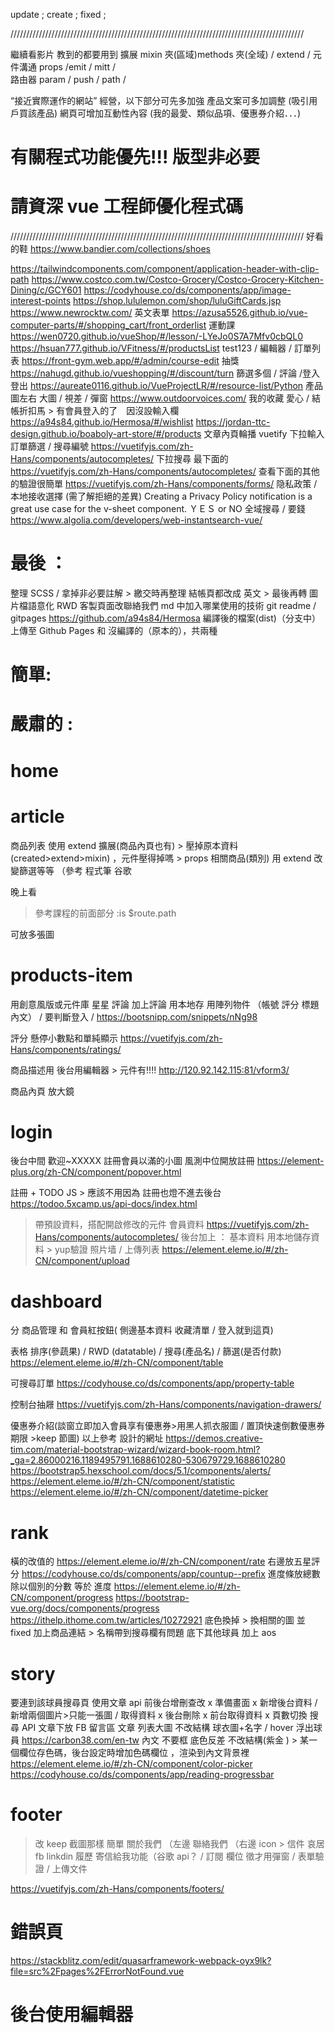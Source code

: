 update ;
create ;
fixed ;

/////////////////////////////////////////////////////////////////////////////////////////////

繼續看影片 教到的都要用到
擴展 mixin 夾(區域)methods 夾(全域) / extend /
元件溝通 props /emit / mitt /  
路由器 param / push / path /

“接近實際運作的網站” 經營，以下部分可先多加強
產品文案可多加調整 (吸引用戶買該產品)
網頁可增加互動性內容 (我的最愛、類似品項、優惠券介紹．．．)

# 有關程式功能優先!!! 版型非必要

# 請資深 vue 工程師優化程式碼

/////////////////////////////////////////////////////////////////////////////////////////////
好看的鞋
https://www.bandier.com/collections/shoes

https://tailwindcomponents.com/component/application-header-with-clip-path
https://www.costco.com.tw/Costco-Grocery/Costco-Grocery-Kitchen-Dining/c/GCY601
https://codyhouse.co/ds/components/app/image-interest-points
https://shop.lululemon.com/shop/luluGiftCards.jsp
https://www.newrocktw.com/
英文表單
https://azusa5526.github.io/vue-computer-parts/#/shopping_cart/front_orderlist
運動課
https://wen0720.github.io/vueShop/#/lesson/-LYeJo0S7A7Mfv0cbQL0
https://hsuan777.github.io/VFitness/#/productsList
test123 / 編輯器 / 訂單列表
https://front-gym.web.app/#/admin/course-edit
抽獎
https://nahugd.github.io/vueshopping/#/discount/turn
篩選多個 / 評論 /登入登出
https://aureate0116.github.io/VueProjectLR/#/resource-list/Python
產品圖左右 大圖 / 視差 / 彈窗 
https://www.outdoorvoices.com/
我的收藏 愛心 / 結帳折扣馬 > 有會員登入的了　因沒設輸入欄
https://a94s84.github.io/Hermosa/#/wishlist
https://jordan-ttc-design.github.io/boaboly-art-store/#/products
文章內頁輪播 vuetify
下拉輸入  訂單篩選 /  搜尋編號
https://vuetifyjs.com/zh-Hans/components/autocompletes/
下拉搜尋 最下面的
https://vuetifyjs.com/zh-Hans/components/autocompletes/
查看下面的其他 的驗證很簡單
https://vuetifyjs.com/zh-Hans/components/forms/
隐私政策 / 本地接收選擇 (需了解拒絕的差異)
Creating a Privacy Policy notification is a great use case for the v-sheet component.
ＹＥＳ or NO
全域搜尋 / 要錢
https://www.algolia.com/developers/web-instantsearch-vue/

# 最後 ：

整理 SCSS / 拿掉非必要註解 > 繳交時再整理
結帳頁都改成 英文 > 最後再轉
圖片檔語意化
RWD
客製頁面改聯絡我們
md 中加入哪業使用的技術
git readme / gitpages https://github.com/a94s84/Hermosa
編譯後的檔案(dist)（分支中） 上傳至 Github Pages 和 沒編譯的（原本的），共兩種

# 簡單:

# 嚴肅的 :

# home





# article
商品列表 使用 extend 擴展(商品內頁也有) > 壓掉原本資料 (created>extend>mixin) ，元件壓得掉嗎 > props
相關商品(類別) 用 extend 改變篩選等等 （參考 程式筆 谷歌

晚上看
> 參考課程的前面部分
> :is
> $route.path

可放多張圖
# products-item
用創意風版或元件庫 星星  評論
加上評論 用本地存 
用陣列物件 （帳號 評分 標題 內文）
/ 要判斷登入 / 
https://bootsnipp.com/snippets/nNg98


評分 懸停小數點和單純顯示
https://vuetifyjs.com/zh-Hans/components/ratings/


商品描述用 後台用編輯器 > 元件有!!!!
http://120.92.142.115:81/vform3/

商品內頁 放大鏡 
# login

後台中間 歡迎~XXXXX
註冊會員以滿的小圖 風測中位開放註冊
https://element-plus.org/zh-CN/component/popover.html

註冊 + TODO JS > 應該不用因為 註冊也燈不進去後台
https://todoo.5xcamp.us/api-docs/index.html
> 帶預設資料，搭配開啟修改的元件
會員資料
https://vuetifyjs.com/zh-Hans/components/autocompletes/
後台加上 ：
基本資料 用本地儲存資料 > yup驗證
照片墙 / 上傳列表
https://element.eleme.io/#/zh-CN/component/upload

# dashboard

分 商品管理 和 會員紅按鈕( 側邊基本資料 收藏清單 / 登入就到這頁)

表格 排序(參蔬果) / RWD (datatable) / 搜尋(產品名) / 篩選(是否付款)
https://element.eleme.io/#/zh-CN/component/table

可搜尋訂單
https://codyhouse.co/ds/components/app/property-table

控制台抽屜
https://vuetifyjs.com/zh-Hans/components/navigation-drawers/

優惠券介紹(談窗立即加入會員享有優惠券>用黑人抓衣服圖 / 置頂快速倒數優惠券期限 >keep 節圖)
以上參考 設計的網址
https://demos.creative-tim.com/material-bootstrap-wizard/wizard-book-room.html?_ga=2.86000216.1189495791.1688610280-530679729.1688610280
https://bootstrap5.hexschool.com/docs/5.1/components/alerts/
https://element.eleme.io/#/zh-CN/component/statistic
https://element.eleme.io/#/zh-CN/component/datetime-picker

# rank

橫的改值的
https://element.eleme.io/#/zh-CN/component/rate
右邊放五星評分
https://codyhouse.co/ds/components/app/countup--prefix
進度條放總數除以個別的分數 等於 進度
https://element.eleme.io/#/zh-CN/component/progress
https://bootstrap-vue.org/docs/components/progress
https://ithelp.ithome.com.tw/articles/10272921
底色換掉 > 換相關的圖 並 fixed
加上商品連結 > 名稱帶到搜尋欄有問題
底下其他球員
加上 aos

# story
要連到該球員搜尋頁
使用文章 api 前後台增刪查改
x 準備畫面 x 新增後台資料 / 新增兩個圖片>只能一張圖 / 取得資料 x 後台刪除 x 前台取得資料 x 頁數切換
搜尋 API
文章下放 FB 留言區
文章
列表大圖
不改結構 球衣圖+名字 / hover 浮出球員
https://carbon38.com/en-tw
內文
不要框 底色反差 不改結構(紫金 ) > 某一個欄位存色碼，後台設定時增加色碼欄位 ，渲染到內文背景裡
https://element.eleme.io/#/zh-CN/component/color-picker
https://codyhouse.co/ds/components/app/reading-progressbar

# footer

> 改 keep 截圖那樣 簡單
> 關於我們 （左邊
> 聯絡我們 （右邊 icon > 信件 哀居 fb linkdin 履歷
> 寄信給我功能（谷歌 api？ / 訂閱 欄位
> 徵才用彈窗 / 表單驗證 / 上傳文件

https://vuetifyjs.com/zh-Hans/components/footers/

# 錯誤頁
https://stackblitz.com/edit/quasarframework-webpack-oyx9lk?file=src%2Fpages%2FErrorNotFound.vue
# 後台使用編輯器











